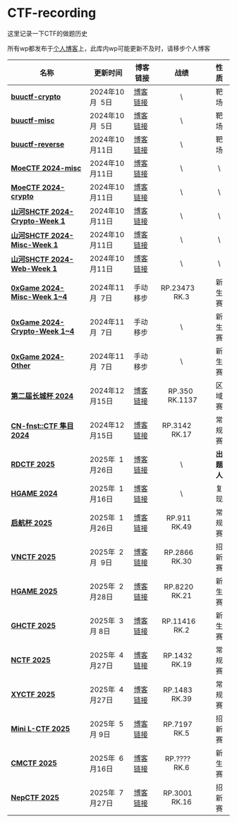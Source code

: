 # CTF-recording

这里记录一下CTF的做题历史

所有wp都发布于[个人博客](https://seandictionary.top)上，此库内wp可能更新不及时，请移步个人博客

| 名称                                                                                | 更新时间          | 博客链接                                                                   |         战绩          |       性质       |
| ----------------------------------------------------------------------------------- | ----------------- | -------------------------------------------------------------------------- | :-------------------: | :--------------: |
| **[buuctf-crypto](/buuctf/buuctf-crypto.md)**                                       | 2024年10月  5日   | [博客链接](https://seandictionary.top/buuctf-crypto/)                      |           \           |       靶场       |
| **[buuctf-misc](/buuctf/buuctf-misc.md)**                                           | 2024年10月  5日   | [博客链接](https://seandictionary.top/buuctf-misc/)                        |           \           |       靶场       |
| **[buuctf-reverse](/buuctf/buuctf-reverse.md)**                                     | 2024年10月11日    | [博客链接](https://seandictionary.top/buuctf-reverse/)                     |           \           |       靶场       |
| **[MoeCTF 2024-misc](/MoeCTF-2024/MoeCTF-2024-misc.md)**                            | 2024年10月11日    | [博客链接](https://seandictionary.top/moectf-2024-misc/)                   |           \           |        \         |
| **[MoeCTF 2024-crypto](/MoeCTF-2024/MoeCTF-2024-crypto.md)**                        | 2024年10月11日    | [博客链接](https://seandictionary.top/moectf-2024-crypto/)                 |           \           |        \         |
| **[山河SHCTF 2024-Crypto-Week 1](/山河SHCTF-2024/山河SHCTF-2024-Crypto-Week-1.md)** | 2024年10月11日    | [博客链接](https://seandictionary.top/shctf-2024-crypto-week-1/)           |           \           |        \         |
| **[山河SHCTF 2024-Misc-Week 1](/山河SHCTF-2024/山河SHCTF-2024-Misc-Week-1.md)**     | 2024年10月11日    | [博客链接](https://seandictionary.top/shctf-2024-misc-week-1/)             |           \           |        \         |
| **[山河SHCTF 2024-Web-Week 1](/山河SHCTF-2024/山河SHCTF-2024-Web-Week-1.md)**       | 2024年10月11日    | [博客链接](https://seandictionary.top/shctf-2024-web-week-1/)              |           \           |        \         |
| **[0xGame 2024-Misc-Week 1~4](/0xGame-2024/0xGame-2024-Misc.md)**                   | 2024年11月  7日   | 手动移步                                                                   | RP.23473         RK.3 |      新生赛      |
| **[0xGame 2024-Crypto-Week 1~4](/0xGame-2024/0xGame-2024-Crypto.md)**               | 2024年11月  7日   | 手动移步                                                                   |           \           |      新生赛      |
| **[0xGame 2024-Other](/0xGame-2024)**                                               | 2024年11月  7日   | 手动移步                                                                   |           \           |      新生赛      |
| **[第二届长城杯 2024](/第二届长城杯-2024/writeup.md)**                              | 2024年12月15日    | [博客链接](https://seandictionary.top/%e9%95%bf%e5%9f%8e%e6%9d%af-2024/)   | RP.350        RK.1137 |      区域赛      |
| **[CN-fnst::CTF 隼目 2024](/隼目CN-fnst-2024/隼目CN-fnst-2024.md)**                 | 2024年12月15日    | [博客链接](https://seandictionary.top/cn-fnst/)                            | RP.3142         RK.17 |      常规赛      |
| **[RDCTF 2025](/RDCTF-2025/writeup.md)**                                            | 2025年  1月26日   | [博客链接](https://seandictionary.top/rdctf-2025-crypto-official-writeup/) |           \           |    **出题人**    |
| **[HGAME 2024](/HGAME/HGAME_2024_Crypto.md)**                                       | 2025年  1月16日   | [博客链接](https://seandictionary.top/hgame-2024/)                         |           \           |       复现       |
| **[启航杯 2025](/启航杯-2025/writeup.md)**                                          | 2025年  1月26日   | [博客链接](https://seandictionary.top/hgame-2024/)                         | RP.911          RK.49 |      常规赛      |
| **[VNCTF 2025](/VNCTF/VNCTF.md)**                                                   | 2025年  2月  9日  | [博客链接](https://seandictionary.top/vnctf-2025/)                         | RP.2866         RK.30 |      招新赛      |
| **[HGAME 2025](/HGAME/writeup.md)**                                                 | 2025年  2月28日   | [博客链接](https://seandictionary.top/hgame-2025/)                         | RP.8220         RK.21 |      新生赛      |
| **[GHCTF 2025](/GHCTF/GHCTF.md)**                                                   | 2025年  3月  8日  | [博客链接](https://seandictionary.top/ghctf-2025/)                         | RP.11416         RK.2 |      新生赛      |
| **[NCTF 2025](/NCTF/NCTF.md)**                                                      | 2025年  4月27日   | [博客链接](https://seandictionary.top/nctf-2024/)                          | RP.1432         RK.19 |      常规赛      |
| **[XYCTF 2025](/XYCTF/XYCTF.md)**                                                   | 2025年  4月27日   | [博客链接](https://seandictionary.top/xyctf-2025/)                         | RP.1483         RK.39 |      常规赛      |
| **[Mini L-CTF 2025](/miniL/2025.md)**                                               | 2025年  5月  9日  | [博客链接](https://seandictionary.top/mini-l-ctf-2025/)                    | RP.7197          RK.5 |      招新赛      |
| **[CMCTF 2025](/CMCTF/CMCTF-2025%20wp.md)**                                         | 2025年  6月16日   | [博客链接](https://seandictionary.top/cmctf-2025/)                         | RP.????          RK.6 |      新生赛      |
| **[NepCTF 2025](/NepCTF/writeup.md)**                                               | 2025年  7月27日   | [博客链接](https://seandictionary.top/nepctf-2025/)                        | RP.3001         RK.16 |      招新赛      |



